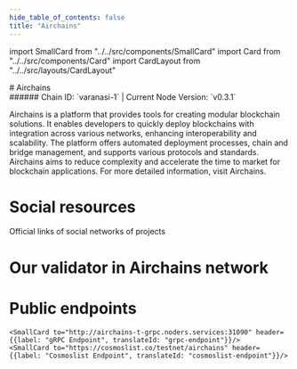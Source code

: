 ```yaml
---
hide_table_of_contents: false
title: "Airchains"
---
```


import SmallCard from "../../src/components/SmallCard"
import Card from "../../src/components/Card"
import CardLayout from "../../src/layouts/CardLayout"

<div class="h1-with-icon icon-airchains">
# Airchains
</div>
###### Chain ID: `varanasi-1` | Current Node Version: `v0.3.1`


Airchains is a platform that provides tools for creating modular blockchain solutions. It enables developers to quickly deploy blockchains with integration across various networks, enhancing interoperability and scalability. The platform offers automated deployment processes, chain and bridge management, and supports various protocols and standards. Airchains aims to reduce complexity and accelerate the time to market for blockchain applications. For more detailed information, visit Airchains.

# Social resources
Official links of social networks of projects

<CardLayout autoFitEnabled={false}>
    <SmallCard to="https://www.airchains.io/" header={{label: "Website", translateId: "social-telegram"}} iconPath="img/website-icon.svg"/>
    <SmallCard to="https://github.com/airchains-network/junction" header={{label: "GitHub", translateId: "social-telegram"}} iconPath="img/github-icon.svg"/>
    <SmallCard to="https://discord.gg/ERmFCQc22b" header={{label: "Discord", translateId: "social-telegram"}} iconPath="img/discord-icon.svg"/>
    <SmallCard to="https://twitter.com/airchains_io" header={{label: "X", translateId: "social-telegram"}} iconPath="img/x-icon.svg"/>
    
</CardLayout>

# Our validator in Airchains network

<CardLayout autoFitEnabled={true}>
    <Card
        to="https://testnet.airchains.io/validator/airvaloper15n0pesc7ggllax6medkfv6pqjszpc40qps5au8"
        header={{
            label: "[NODERS]TEAM",
            translateId: "development-setup",
        }}
        body={{
            label: "Trusted blockchain validator",
        }}
        iconPath="img/kotlin-icon.svg"
    />
</CardLayout>

# Public endpoints

<CardLayout autoFitEnabled={true}>
    <SmallCard to="https://airchains-t-rpc.noders.services" header={{label: "RPC Endpoint", translateId: "rpc-endpoint"}}/>
    <SmallCard to="https://airchains-t-api.noders.services" header={{label: "API Endpoint", translateId: "api-endpoint"}}/>
    
    <SmallCard to="http://airchains-t-grpc.noders.services:31090" header={{label: "gRPC Endpoint", translateId: "grpc-endpoint"}}/>
    <SmallCard to="https://cosmoslist.co/testnet/airchains" header={{label: "Cosmoslist Endpoint", translateId: "cosmoslist-endpoint"}}/>
</CardLayout>
